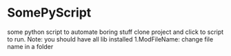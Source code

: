 # SomePyScript
some python script to automate boring stuff
clone project and click to script to run.
Note: you should have all lib installed
1.ModFileName: change file name in a folder

